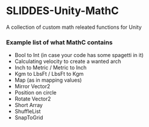 # SLIDDES-Unity-MathC
A collection of custom math releated functions for Unity


### Example list of what MathC contains
- Bool to Int (in case your code has some spagetti in it)
- Calculating velocity to create a wanted arch
- Inch to Metric / Metric to Inch
- Kgm to LbsFt / LbsFt to Kgm
- Map (as in mapping values)
- Mirror Vector2
- Position on circle
- Rotate Vector2
- Short Array
- ShuffleList
- SnapToGrid